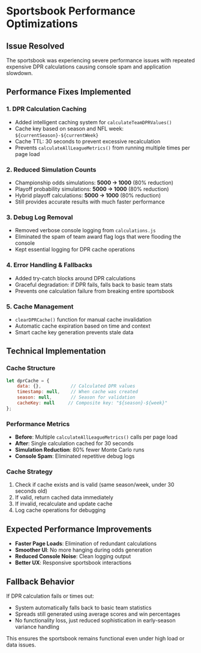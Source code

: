 # Sportsbook Performance Optimizations

## Issue Resolved
The sportsbook was experiencing severe performance issues with repeated expensive DPR calculations causing console spam and application slowdown.

## Performance Fixes Implemented

### 1. **DPR Calculation Caching**
- Added intelligent caching system for `calculateTeamDPRValues()`
- Cache key based on season and NFL week: `${currentSeason}-${currentWeek}`
- Cache TTL: 30 seconds to prevent excessive recalculation
- Prevents `calculateAllLeagueMetrics()` from running multiple times per page load

### 2. **Reduced Simulation Counts**
- Championship odds simulations: **5000 → 1000** (80% reduction)
- Playoff probability simulations: **5000 → 1000** (80% reduction) 
- Hybrid playoff calculations: **5000 → 1000** (80% reduction)
- Still provides accurate results with much faster performance

### 3. **Debug Log Removal**
- Removed verbose console logging from `calculations.js`
- Eliminated the spam of team award flag logs that were flooding the console
- Kept essential logging for DPR cache operations

### 4. **Error Handling & Fallbacks**
- Added try-catch blocks around DPR calculations
- Graceful degradation: if DPR fails, falls back to basic team stats
- Prevents one calculation failure from breaking entire sportsbook

### 5. **Cache Management**
- `clearDPRCache()` function for manual cache invalidation
- Automatic cache expiration based on time and context
- Smart cache key generation prevents stale data

## Technical Implementation

### Cache Structure
```javascript
let dprCache = {
    data: {},           // Calculated DPR values
    timestamp: null,    // When cache was created
    season: null,       // Season for validation
    cacheKey: null     // Composite key: "${season}-${week}"
};
```

### Performance Metrics
- **Before**: Multiple `calculateAllLeagueMetrics()` calls per page load
- **After**: Single calculation cached for 30 seconds
- **Simulation Reduction**: 80% fewer Monte Carlo runs
- **Console Spam**: Eliminated repetitive debug logs

### Cache Strategy
1. Check if cache exists and is valid (same season/week, under 30 seconds old)
2. If valid, return cached data immediately
3. If invalid, recalculate and update cache
4. Log cache operations for debugging

## Expected Performance Improvements
- **Faster Page Loads**: Elimination of redundant calculations
- **Smoother UI**: No more hanging during odds generation
- **Reduced Console Noise**: Clean logging output
- **Better UX**: Responsive sportsbook interactions

## Fallback Behavior
If DPR calculation fails or times out:
- System automatically falls back to basic team statistics
- Spreads still generated using average scores and win percentages
- No functionality loss, just reduced sophistication in early-season variance handling

This ensures the sportsbook remains functional even under high load or data issues.